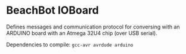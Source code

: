 # BeachBot IOBoard

Defines messages and communication protocol for conversing with an ARDUINO board with an Atmega 32U4 chip (over USB serial).

Dependencies to compile: `gcc-avr avrdude arduino` 